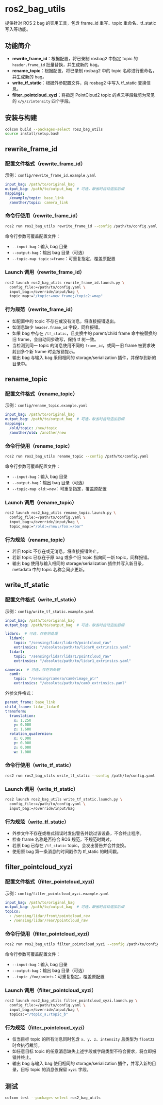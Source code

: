 # ros2_bag_utils

提供针对 ROS 2 bag 的实用工具，包含 frame_id 重写、topic 重命名、tf_static 写入等功能。

## 功能简介

* **rewrite_frame_id**：根据配置，将已录制 rosbag2 中指定 topic 的 `header.frame_id` 批量替换，并生成新的 bag。
* **rename_topic**：根据配置，将已录制 rosbag2 中的 topic 名称进行重命名，并生成新的 bag。
* **write_tf_static**：根据外参配置文件，向 rosbag2 中写入 tf_static 变换信息。
* **filter_pointcloud_xyzi**：将指定 PointCloud2 topic 的点云字段裁剪为常见的 `x/y/z/intensity` 四个字段。

## 安装与构建

```bash
colcon build --packages-select ros2_bag_utils
source install/setup.bash
```

## rewrite_frame_id

### 配置文件格式（rewrite_frame_id）

示例：`config/rewrite_frame_id.example.yaml`

```yaml
input_bag: /path/to/original_bag
output_bag: /path/to/output_bag  # 可选，缺省时自动追加后缀
mappings:
  /example/topic: base_link
  /another/topic: camera_link
```

### 命令行使用（rewrite_frame_id）

```bash
ros2 run ros2_bag_utils rewrite_frame_id --config /path/to/config.yaml
```

命令行参数可覆盖配置文件：

* `--input-bag`：输入 bag 目录
* `--output-bag`：输出 bag 目录（可选）
* `--topic-map topic:=frame`：可重复指定，覆盖原配置

### Launch 调用（rewrite_frame_id）

```bash
ros2 launch ros2_bag_utils rewrite_frame_id.launch.py \
  config_file:=/path/to/config.yaml \
  input_bag:=/override/input/bag \
  topic_map:="/topic:=new_frame;/topic2:=map"
```

### 行为规范（rewrite_frame_id）

* 如配置中的 topic 不存在或没有消息，将直接报错退出。
* 如消息缺少 `header.frame_id` 字段，同样报错。
* 如果 bag 中存在 `/tf_static`，且变换中的 parent/child frame 命中被替换的旧 frame，会自动同步改写，保持 tf 树一致。
* 当检测到同一 topic 的消息使用不同的 `frame_id`，或同一旧 frame 被要求映射到多个新 frame 时会报错提示。
* 输出 bag 与输入 bag 采用相同的 storage/serialization 插件，并保存到新的目录中。

## rename_topic

### 配置文件格式（rename_topic）

示例：`config/rename_topic.example.yaml`

```yaml
input_bag: /path/to/original_bag
output_bag: /path/to/output_bag  # 可选，缺省时自动追加后缀
mappings:
  /old/topic: /new/topic
  /another/old: /another/new
```

### 命令行使用（rename_topic）

```bash
ros2 run ros2_bag_utils rename_topic --config /path/to/config.yaml
```

命令行参数可覆盖配置文件：

* `--input-bag`：输入 bag 目录
* `--output-bag`：输出 bag 目录（可选）
* `--topic-map old:=new`：可重复指定，覆盖原配置

### Launch 调用（rename_topic）

```bash
ros2 launch ros2_bag_utils rename_topic.launch.py \
  config_file:=/path/to/config.yaml \
  input_bag:=/override/input/bag \
  topic_map:="/old:=/new;/foo:=/bar"
```

### 行为规范（rename_topic）

* 若旧 topic 不存在或无消息，将直接报错终止。
* 若新 topic 已存在于原 bag 或多个旧 topic 指向同一新 topic，同样报错。
* 输出 bag 使用与输入相同的 storage/serialization 插件并写入新目录，metadata 中的 topic 名称会同步更新。

## write_tf_static

### 配置文件格式（write_tf_static）

示例：`config/write_tf_static.example.yaml`

```yaml
input_bag: /path/to/original_bag
output_bag: /path/to/output_bag  # 可选，缺省时自动追加后缀

lidars:  # 可选，存在则处理
  lidar0:
    topic: "/sensing/lidar/lidar0/pointcloud_raw"
    extrinsics: "/absolute/path/to/lidar0_extrinsics.yaml"
  lidar1:
    topic: "/sensing/lidar/lidar1/pointcloud_raw"
    extrinsics: "/absolute/path/to/lidar1_extrinsics.yaml"

cameras:  # 可选，存在则处理
  cam0:
    topic: "/sensing/camera/cam0/image_ptr"
    extrinsics: "/absolute/path/to/cam0_extrinsics.yaml"
```

外参文件格式：

```yaml
parent_frame: base_link
child_frame: lidar_lidar0
transform:
  translation:
    x: 1.250
    y: 0.000
    z: 1.600
  rotation_quaternion:
    x: 0.000
    y: 0.000
    z: 0.000
    w: 1.000
```

### 命令行使用（write_tf_static）

```bash
ros2 run ros2_bag_utils write_tf_static --config /path/to/config.yaml
```

### Launch 调用（write_tf_static）

```bash
ros2 launch ros2_bag_utils write_tf_static.launch.py \
  config_file:=/path/to/config.yaml \
  input_bag:=/override/input/bag
```

### 行为规范（write_tf_static）

* 外参文件不存在或格式错误时发出警告并跳过该设备，不会终止程序。
* 检查 frame 名称是否符合 ROS 规范，不规范时跳过。
* 若原 bag 已存在 `/tf_static` topic，会发出警告并合并变换。
* 使用原 bag 第一条消息的时间戳作为 tf_static 的时间戳。

## filter_pointcloud_xyzi

### 配置文件格式（filter_pointcloud_xyzi）

示例：`config/filter_pointcloud_xyzi.example.yaml`

```yaml
input_bag: /path/to/original_bag
output_bag: /path/to/output_bag  # 可选，缺省时自动追加后缀
topics:
  - /sensing/lidar/front/pointcloud_raw
  - /sensing/lidar/rear/pointcloud_raw
```

### 命令行使用（filter_pointcloud_xyzi）

```bash
ros2 run ros2_bag_utils filter_pointcloud_xyzi --config /path/to/config.yaml
```

命令行参数可覆盖配置文件：

* `--input-bag`：输入 bag 目录
* `--output-bag`：输出 bag 目录（可选）
* `--topic /foo/points`：可重复指定，覆盖原配置

### Launch 调用（filter_pointcloud_xyzi）

```bash
ros2 launch ros2_bag_utils filter_pointcloud_xyzi.launch.py \
  config_file:=/path/to/config.yaml \
  input_bag:=/override/input/bag \
  topics:="/topic_a;/topic_b"
```

### 行为规范（filter_pointcloud_xyzi）

* 仅当目标 topic 的所有消息同时包含 `x`、`y`、`z`、`intensity` 且类型为 `float32` 时会执行裁剪。
* 如任意目标 topic 的任意消息缺失上述字段或字段类型不符合要求，将立即报错并终止。
* 输出 bag 与输入 bag 使用相同的 storage/serialization 插件，并写入新的目录，目标 topic 的消息仅保留 `xyzi` 字段。

## 测试

```bash
colcon test --packages-select ros2_bag_utils
```
